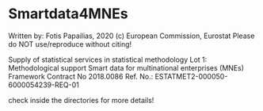 # Smartdata4MNEs
Written by: Fotis Papailias, 2020
(c) European Commission, Eurostat
Please do NOT use/reproduce without citing!

Supply of statistical services in statistical methodology 
Lot 1: Methodological support
Smart data for multinational enterprises (MNEs)
Framework Contract No 2018.0086
Ref. No.: ESTATMET2-000050-6000054239-REQ-01

check inside the directories for more details!
